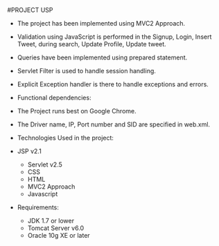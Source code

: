 
#PROJECT USP

* The project has been implemented using MVC2 Approach.
* Validation using JavaScript is performed in the Signup, Login, Insert Tweet, during search, Update Profile, Update tweet.
* Queries have been implemented using prepared statement.
* Servlet Filter is used to handle session handling.
* Explicit Exception handler is there to handle exceptions and errors.

* Functional dependencies:
 * The Project runs best on Google Chrome.
 * The Driver name, IP, Port number and SID are specified in web.xml.
* Technologies Used in the project:
 * JSP v2.1
    * Servlet v2.5
    * CSS
    * HTML
    * MVC2 Approach
    * Javascript
* Requirements:
    * JDK 1.7 or lower
    * Tomcat Server v6.0
    * Oracle 10g XE or later
